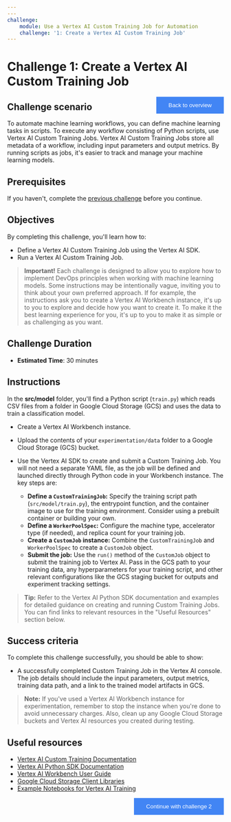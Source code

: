 ```yaml
---
---
challenge:
    module: Use a Vertex AI Custom Training Job for Automation
    challenge: '1: Create a Vertex AI Custom Training Job'
---
```


<style>
.button  {
  border: none;
  color: white;
  padding: 12px 28px;
  background-color: #4285F4; /* Updated button color to Google Blue */
  float: right;
}
</style>

# Challenge 1: Create a Vertex AI Custom Training Job

<button class="button" onclick="window.location.href='https://cloud.google.com/vertex-ai/docs';">Back to overview</button>

## Challenge scenario

To automate machine learning workflows, you can define machine learning tasks in scripts. To execute any workflow consisting of Python scripts, use Vertex AI Custom Training Jobs. Vertex AI Custom Training Jobs store all metadata of a workflow, including input parameters and output metrics. By running scripts as jobs, it's easier to track and manage your machine learning models.

## Prerequisites

If you haven't, complete the [previous challenge](00-gscript.md) before you continue.

## Objectives

By completing this challenge, you'll learn how to:

- Define a Vertex AI Custom Training Job using the Vertex AI SDK.
- Run a Vertex AI Custom Training Job.

> **Important!**
> Each challenge is designed to allow you to explore how to implement DevOps principles when working with machine learning models. Some instructions may be intentionally vague, inviting you to think about your own preferred approach. If for example, the instructions ask you to create a Vertex AI Workbench instance, it's up to you to explore and decide how you want to create it. To make it the best learning experience for you, it's up to you to make it as simple or as challenging as you want.

## Challenge Duration

- **Estimated Time**: 30 minutes

## Instructions

In the **src/model** folder, you'll find a Python script (`train.py`) which reads CSV files from a folder in Google Cloud Storage (GCS) and uses the data to train a classification model.

- Create a Vertex AI Workbench instance.
- Upload the contents of your `experimentation/data` folder to a Google Cloud Storage (GCS) bucket.

- Use the Vertex AI SDK to create and submit a Custom Training Job. You will not need a separate YAML file, as the job will be defined and launched directly through Python code in your Workbench instance. The key steps are:
    - **Define a `CustomTrainingJob`:**  Specify the training script path (`src/model/train.py`), the entrypoint function, and the container image to use for the training environment. Consider using a prebuilt container or building your own.
    - **Define a `WorkerPoolSpec`:** Configure the machine type, accelerator type (if needed), and replica count for your training job.
    - **Create a `CustomJob` instance:** Combine the `CustomTrainingJob` and `WorkerPoolSpec` to create a `CustomJob` object.
    - **Submit the job:** Use the `run()` method of the `CustomJob` object to submit the training job to Vertex AI.  Pass in the GCS path to your training data, any hyperparameters for your training script, and other relevant configurations like the GCS staging bucket for outputs and experiment tracking settings.

> **Tip:**  Refer to the Vertex AI Python SDK documentation and examples for detailed guidance on creating and running Custom Training Jobs. You can find links to relevant resources in the "Useful Resources" section below.

## Success criteria

To complete this challenge successfully, you should be able to show:

- A successfully completed Custom Training Job in the Vertex AI console. The job details should include the input parameters, output metrics, training data path, and a link to the trained model artifacts in GCS.

> **Note:**
> If you've used a Vertex AI Workbench instance for experimentation, remember to stop the instance when you're done to avoid unnecessary charges. Also, clean up any Google Cloud Storage buckets and Vertex AI resources you created during testing.

## Useful resources

- [Vertex AI Custom Training Documentation](https://cloud.google.com/vertex-ai/docs/training/custom-training)
- [Vertex AI Python SDK Documentation](https://cloud.google.com/python/docs/reference/aiplatform/latest)
- [Vertex AI Workbench User Guide](https://cloud.google.com/vertex-ai/docs/workbench)
- [Google Cloud Storage Client Libraries](https://cloud.google.com/storage/docs/reference/libraries)
- [Example Notebooks for Vertex AI Training](https://github.com/GoogleCloudPlatform/vertex-ai-samples/tree/main/notebooks/official/training)

<button class="button" onclick="window.location.href='02-github-actions.md';">Continue with challenge 2</button>
